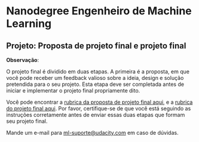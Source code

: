 # Nanodegree Engenheiro de Machine Learning
## Projeto: Proposta de projeto final e projeto final

**Observação**:

O projeto final é dividido em duas etapas. A primeira é a proposta, em que você pode receber um feedback valioso sobre a ideia, design e solução pretendida para o seu projeto. Esta etapa deve ser completada antes de iniciar e implementar o projeto final propriamente dito. 

Você pode encontrar a [rubrica da proposta de projeto final aqui](https://review.udacity.com/#!/rubrics/410/view), e a [rubrica do projeto final aqui](https://review.udacity.com/#!/rubrics/108/view). Por favor, certifique-se de que você está seguindo as instruções corretamente antes de enviar essas duas etapas que formam seu projeto final.

Mande um e-mail para [ml-suporte@udacity.com](mailto:ml-suporte@udacity.com) em caso de dúvidas.